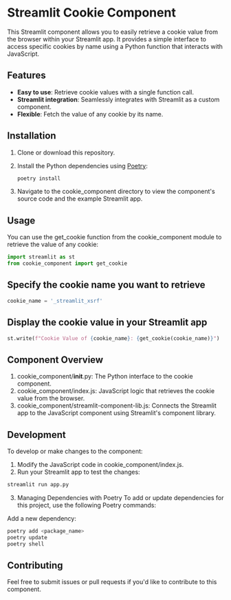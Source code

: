 # Streamlit Cookie Component

This Streamlit component allows you to easily retrieve a cookie value from the browser within your Streamlit app. It provides a simple interface to access specific cookies by name using a Python function that interacts with JavaScript.

## Features

- **Easy to use**: Retrieve cookie values with a single function call.
- **Streamlit integration**: Seamlessly integrates with Streamlit as a custom component.
- **Flexible**: Fetch the value of any cookie by its name.

## Installation

1. Clone or download this repository.
2. Install the Python dependencies using [Poetry](https://python-poetry.org/):

   ```bash
   poetry install
3. Navigate to the cookie_component directory to view the component's source code and the example Streamlit app.

## Usage
You can use the get_cookie function from the cookie_component module to retrieve the value of any cookie:
```python
import streamlit as st
from cookie_component import get_cookie
```

## Specify the cookie name you want to retrieve
```python
cookie_name = '_streamlit_xsrf'
```

## Display the cookie value in your Streamlit app
```python
st.write(f"Cookie Value of {cookie_name}: {get_cookie(cookie_name)}")
```
## Component Overview
1. cookie_component/__init__.py: The Python interface to the cookie component.
2. cookie_component/index.js: JavaScript logic that retrieves the cookie value from the browser.
3. cookie_component/streamlit-component-lib.js: Connects the Streamlit app to the JavaScript component using Streamlit's component library.

## Development
To develop or make changes to the component:

1. Modify the JavaScript code in cookie_component/index.js.
2. Run your Streamlit app to test the changes:
```python
streamlit run app.py
```
3. Managing Dependencies with Poetry
To add or update dependencies for this project, use the following Poetry commands:

Add a new dependency:
```bash
poetry add <package_name>
poetry update
poetry shell
```

## Contributing
Feel free to submit issues or pull requests if you'd like to contribute to this component.